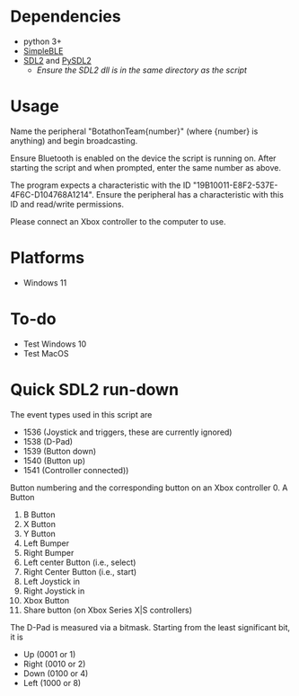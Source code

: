 # Dependencies
* python 3+
* [SimpleBLE](https://github.com/OpenBluetoothToolbox/SimpleBLE)
* [SDL2](https://wiki.libsdl.org/SDL2/Installation) and [PySDL2](https://github.com/py-sdl/py-sdl2/tree/master)
  * *Ensure the SDL2 dll is in the same directory as the script*
# Usage

Name the peripheral "BotathonTeam{number}" (where {number} is anything) and begin broadcasting.

Ensure Bluetooth is enabled on the device the script is running on. After starting the script and when prompted, enter the same number as above.

The program expects a characteristic with the ID "19B10011-E8F2-537E-4F6C-D104768A1214". Ensure the peripheral has a characteristic with this ID and read/write permissions.

Please connect an Xbox controller to the computer to use.

# Platforms
* Windows 11

# To-do
* Test Windows 10
* Test MacOS

# Quick SDL2 run-down
The event types used in this script are
 * 1536 (Joystick and triggers, these are currently ignored)
 * 1538 (D-Pad)
 * 1539 (Button down)
 * 1540 (Button up)
 * 1541 (Controller connected))

Button numbering and the corresponding button on an Xbox controller
0. A Button
1.  B Button
2.  X Button
3.  Y Button
4.  Left Bumper
5.  Right Bumper
6.  Left center Button (i.e., select)
7.  Right Center Button (i.e., start)
8.  Left Joystick in
9.  Right Joystick in
10. Xbox Button
11. Share button (on Xbox Series X|S controllers) 

The D-Pad is measured via a bitmask. Starting from the least significant bit, it is
* Up (0001 or 1)
* Right (0010 or 2)
* Down (0100 or 4)
* Left (1000 or 8)